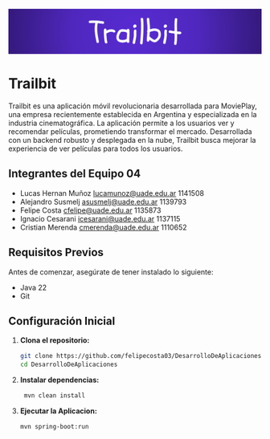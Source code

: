 ![Trailbit Logo](src/main/resources/trailbit_banner.png)

# Trailbit

Trailbit es una aplicación móvil revolucionaria desarrollada para MoviePlay, una empresa recientemente establecida en Argentina y especializada en la industria cinematográfica. La aplicación permite a los usuarios ver y recomendar películas, prometiendo transformar el mercado. Desarrollada con un backend robusto y desplegada en la nube, Trailbit busca mejorar la experiencia de ver películas para todos los usuarios.

## Integrantes del Equipo 04

- Lucas Hernan Muñoz lucamunoz@uade.edu.ar 1141508
- Alejandro Susmelj asusmelj@uade.edu.ar 1139793
- Felipe Costa cfelipe@uade.edu.ar 1135873
- Ignacio Cesarani icesarani@uade.edu.ar 1137115
- Cristian Merenda cmerenda@uade.edu.ar 1110652

## Requisitos Previos

Antes de comenzar, asegúrate de tener instalado lo siguiente:

- Java 22
- Git


## Configuración Inicial

1. **Clona el repositorio:**

   ```bash
   git clone https://github.com/felipecosta03/DesarrolloDeAplicaciones.git
   cd DesarrolloDeAplicaciones
   ```

2. **Instalar dependencias:**

   ```bash
    mvn clean install
   ```

3. **Ejecutar la Aplicacion:**

    ```bash
    mvn spring-boot:run
    ```
